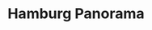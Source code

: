 ---
title: Hamburg Panorama
takenAt: '2022-08-29T11:33:44.000Z'
license: CC BY-ND 4.0
url: >-
  //images.ctfassets.net/bncv3c2gt878/3N07N6LQvak4Bz13wbpTB6/2b34f804fade3a4d97ce65737b89287b/IMG20220829133344
size: 11851548
image:
  width: 9472
  height: 3744
geo:
  lat: 53.548435612385674
  lng: 9.978901147842409
contentType: image/jpeg
mediaInfo:
  Image:
    Orientation: 0
    DateTime: 2022:08:29 13:33:44
    ExifTag: 82
    GPSTag: 170
  Photo:
    UserComment: ' '
    DateTimeOriginal: 2022:08:29 13:33:44
    SubSecTimeOriginal: '184'
    OffsetTimeOriginal: '+02:00'
  GPSInfo:
    GPSLatitudeRef: 'N'
    GPSLatitude:
      - 53
      - 32
      - 50.27
    GPSLongitudeRef: E
    GPSLongitude:
      - 9
      - 58
      - 51.45
    GPSTimeStamp:
      - 11
      - 33
      - 44
    GPSDateStamp: '2022:08:29'
tags:
  - Hamburg

---